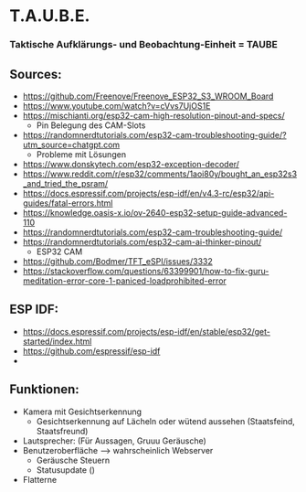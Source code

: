 # T.A.U.B.E.
### Taktische Aufklärungs- und Beobachtung-Einheit = TAUBE



## Sources:
- https://github.com/Freenove/Freenove_ESP32_S3_WROOM_Board
- https://www.youtube.com/watch?v=cVvs7UjOS1E
- https://mischianti.org/esp32-cam-high-resolution-pinout-and-specs/
  - Pin Belegung des CAM-Slots
- https://randomnerdtutorials.com/esp32-cam-troubleshooting-guide/?utm_source=chatgpt.com
  - Probleme mit Lösungen
- https://www.donskytech.com/esp32-exception-decoder/
- https://www.reddit.com/r/esp32/comments/1aoi80y/bought_an_esp32s3_and_tried_the_psram/
- https://docs.espressif.com/projects/esp-idf/en/v4.3-rc/esp32/api-guides/fatal-errors.html
- https://knowledge.oasis-x.io/ov-2640-esp32-setup-guide-advanced-110
- https://randomnerdtutorials.com/esp32-cam-troubleshooting-guide/
- https://randomnerdtutorials.com/esp32-cam-ai-thinker-pinout/  
  - ESP32 CAM
- https://github.com/Bodmer/TFT_eSPI/issues/3332
- https://stackoverflow.com/questions/63399901/how-to-fix-guru-meditation-error-core-1-paniced-loadprohibited-error

## ESP IDF:
- https://docs.espressif.com/projects/esp-idf/en/stable/esp32/get-started/index.html
- https://github.com/espressif/esp-idf
- 

## Funktionen:
- Kamera mit Gesichtserkennung
  - Gesichtserkennung auf Lächeln oder wütend aussehen (Staatsfeind, Staatsfreund)
- Lautsprecher: (Für Aussagen, Gruuu Geräusche)
- Benutzeroberfläche --> wahrscheinlich Webserver
  - Geräusche Steuern
  - Statusupdate ()
- Flatterne 


